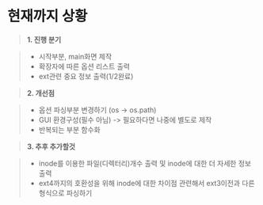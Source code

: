 현재까지 상황
===================

> **1. 진행 분기**

> - 시작부분, main화면 제작
> - 확장자에 따른 옵션 리스트 출력
> - ext관련 중요 정보 출력(1/2완료)

> **2. 개선점**

> - 옵션 파싱부분 변경하기 (os -> os.path)
> - GUI 환경구성(필수 아님) -> 필요하다면 나중에 별도로 제작
> - 반복되는 부분 함수화

> **3. 추후 추가할것**

> - inode를 이용한 파일(디렉터리)개수 출력 및 inode에 대한 더 자세한 정보 출력
> - ext4까지의 호환성을 위해 inode에 대한 차이점 관련해서 ext3이전과 다른 형식으로 파싱하기